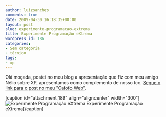```yaml
---
author: luizsanches
comments: true
date: 2009-04-30 16:18:35+00:00
layout: post
slug: experimente-programacao-extrema
title: Experimente Programação eXtrema
wordpress_id: 186
categories:
- Sem categoria
- técnico
tags:
- xp
---
```


Olá moçada, postei no meu blog a apresentação que fiz com meu amigo Nélio sobre XP, apresentamos como complemento de nosso tcc. [Segue o link para o post no meu "Cafofo Web"](http://luizsanches.wordpress.com/2009/04/30/experimente-programacao-extrema/).

[caption id="attachment_189" align="aligncenter" width="300"]![Experimente Programação eXtrema](http://tasafo.files.wordpress.com/2009/04/xp1.png?w=300) Experimente Programação eXtrema[/caption]
